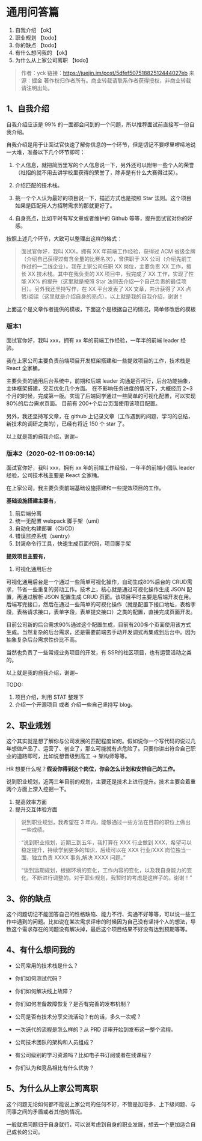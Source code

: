 # 通用问答篇

1. 自我介绍 【ok】
2. 职业规划 【todo】
3. 你的缺点 【todo】
4. 有什么想问我的 【ok】
5. 为什么从上家公司离职 【todo】

> 作者：yck
> 链接：https://juejin.im/post/5dfef50751882512444027eb
> 来源：掘金
> 著作权归作者所有。商业转载请联系作者获得授权，非商业转载请注明出处。



## 1、自我介绍

自我介绍应该是 99% 的一面都会问到的一个问题，所以推荐面试前直接写一份自我介绍。

自我介绍是用于让面试官快速了解你信息的一个环节，但是切记不要啰里啰嗦地说一大堆，准备以下几个环节即可：

1. 个人信息，就把简历里写的个人信息说一下，另外还可以附带一些个人的荣誉（社招的就不用去讲学校里获得的荣誉了，除非是有什么大赛得过奖）。

2. 介绍匹配的技术栈。

3. 挑一个个人认为最好的项目说一下，描述方式也是按照 Star 法则。这个项目如果是匹配用人方招聘需求的那就更好了。

4. 自身亮点，比如平时有写文章或者维护的 Github 等等，提升面试官对你的好感。

按照上述几个环节，大致可以整理出这样的格式：

> 面试官你好，我叫 XXX，拥有 XX 年前端工作经验，获得过 ACM 省级金牌（介绍自己获得过有含金量的比赛名次），曾供职于 XX 公司（介绍先前工作过的一二线企业）。我在上家公司任职 XX 岗位，主要负责 XX 工作，擅长 XX 技术栈。其中在我负责的 XX 项目中，我完成了 XX 工作，实现了性能 XX% 的提升（这里就是按照 Star 法则去介绍一个自己负责的最佳项目）。另外我还坚持写作，在 XX 平台发表了 XX 文章，共计获得了 XX 点赞/阅读（这里就是介绍自身的亮点）。以上就是我的自我介绍，谢谢！





上面这个是文章作者提供的模板，下面这个是根据自己的情况，简单修改后的模板

### 版本1

面试官你好，我叫 xxx，拥有 xx 年的前端工作经验，一年半的前端 leader 经验。

我在上家公司主要负责前端项目开发框架搭建和一些提效项目的工作，技术栈是 React 全家桶。

主要负责的通用后台系统中，前期和后端 leader 沟通是否可行，后台功能抽象，主体框架搭建，交互优化几个方面。 在不影响任务进度的情况下，大概经历 2~3 个月的时候，完成第一版。实现了后端同学通过一些简单的可视化配置，可以实现 80%的后台需求页面。 目前有 200+个后台页面使用该项目配置。

另外，我还坚持写文章，在 github 上记录文章（工作遇到的问题，学习的总结，新技术的调研之类的），已经有将近 150 个 star 了。

以上就是我的自我介绍，谢谢~



### 版本2（2020-02-11 09:09:14）

面试官你好，我叫 xxx，拥有 xx 年的前端工作经验，一年半的前端小团队 leader 经验，公司技术栈主要是 React 全家桶。

在上家公司，我主要负责前端基础设施搭建和一些提效项目的工作。

**基础设施搭建主要有，**

1. 前后端分离
2. 统一无配置 webpack 脚手架（umi）
3. 自动化构建部署（CI/CD）
4. 错误监控系统（sentry）
5. 封装命令行工具，快速生成页面代码，项目脚手架

**提效项目主要有，**

1. 可视化通用后台

可视化通用后台是一个通过一些简单可视化操作，自动生成80%后台的 CRUD需求，节省一些重复的劳动工作。技术上，核心就是通过可视化操作生成 JSON 配置，再通过解析 JSON 配置生成 CRUD 页面。该项目平时主要是后端开发在用。后端写完接口，然后在通过一些简单的可视化操作（就是配置下接口地址，表格字段，表格请求接口，表单字段，表单提交接口）之类的配置，直接完成页面开发。

目前公司新的后台需求90%通过这个配置生成，目前有200多个页面使用该方式生成。当然复杂的后台需求，还是需要前端去手动开发调式再集成到后台中。因为抽象复杂后台需求性价比不高。



当然也负责了一些常规业务项目的开发，有 SSR的社区项目，也有运营活动之类的。



以上就是我的自我介绍，谢谢~



TODO:

1. 项目介绍，利用 STAT 整理下
2. 介绍一个开源项目 或者 介绍一些自己坚持写 blog。

## 2、职业规划

这个其实就是想了解你与公司发展的匹配程度如何。假如说你一个写代码的说过几年想做产品了、运营了、创业了，那么可能就有点危险了。只要你讲出符合自己职业的道路即可，比如说想晋级到高工 -> 架构师等等。

HR 想要什么呢？**假设你得到这个岗位，你会怎么计划和安排自己的工作。**

说到职业规划，近两三年目前的规划，主要还是技术上进行提升。技术主要会着重两个方面上深入挖掘一下。

1. 提高效率方面
2. 提升交互体验方面

> 说到职业规划，我希望在 3 年内，能够通过一些方法在目前的职位上做出一些成绩。
>
> “说到职业规划，近期三到五年，我打算在 XXX 行业做到 XXX，希望可以稳定提升，持续学到更多的知识，后续可以在 XXX 行业/XXX 岗位独当一面，独立负责 XXXX 事务,解决 XXXX 问题。”
>
> “谈到远期规划，根据环境的变化，工作内容的变化，以及我自身能力的变化，不断进行调整的。对于职业规划，我暂时的考虑是这样子的。谢谢！”

## 3、你的缺点

这个问题切记不能回答自己的性格缺陷、能力不行、沟通不好等等，可以说一些工作中遇到的问题。比如说在某次需求评审的时候因为自己没有坚持个人的想法，导致这个需求存在的问题没有解决掉，最后这个项目结果不好没有达到预期等等。

## 4、有什么想问我的

- 公司常用的技术栈是什么？

- 你们如何测试代码？

- 你们如何解决线上故障？

- 你们如何准备故障恢复？是否有完善的发布机制？

- 公司是否有技术分享交流活动？有的话，多久一次呢？

- 一次迭代的流程是怎么样的？从 PRD 评审开始到发布这一整个流程。

- 公司技术团队的架构和人员组成？

- 有公司级别的学习资源吗？比如电子书订阅或者在线课程？

- 你们认为和竞品相比有什么优势？

## 5、为什么从上家公司离职

这个问题无论如何都不能说上家公司的任何不好，不管是加班多、上下级问题、与同事之间的矛盾或者其他的情况。

一般就把问题归于自身就行，可以说考虑到自身的职业发展，想去一个更加适合自己成长的公司。
